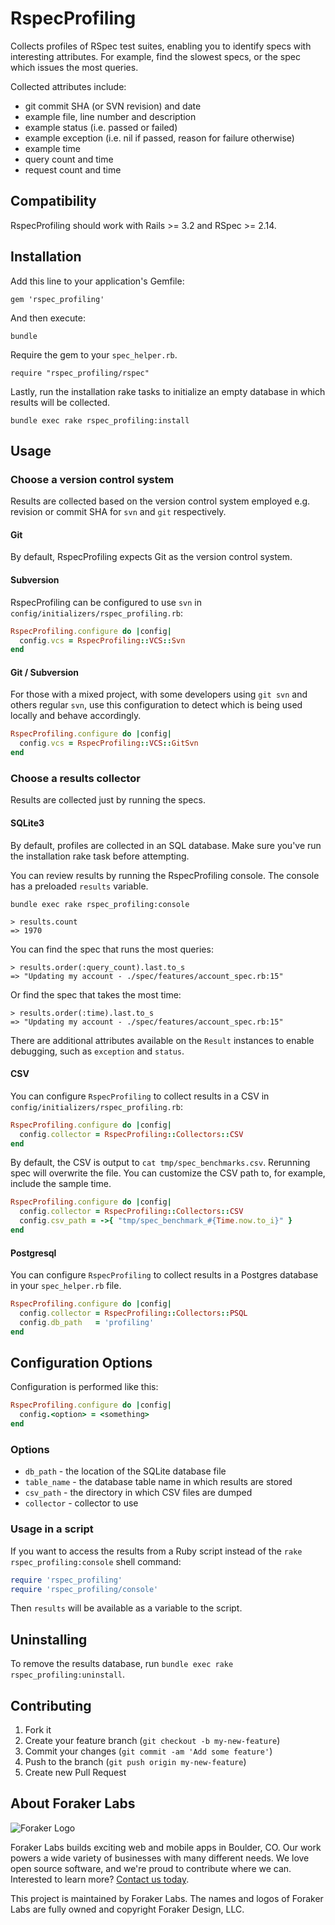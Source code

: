 # RspecProfiling

Collects profiles of RSpec test suites, enabling you to identify specs
with interesting attributes. For example, find the slowest specs, or the
spec which issues the most queries.

Collected attributes include:
- git commit SHA (or SVN revision) and date
- example file, line number and description
- example status (i.e. passed or failed)
- example exception (i.e. nil if passed, reason for failure otherwise)
- example time
- query count and time
- request count and time

## Compatibility

RspecProfiling should work with Rails >= 3.2 and RSpec >= 2.14.

## Installation

Add this line to your application's Gemfile:

```
gem 'rspec_profiling'
```

And then execute:

```
bundle
```

Require the gem to your `spec_helper.rb`.

```
require "rspec_profiling/rspec"
```

Lastly, run the installation rake tasks to initialize an empty database in
which results will be collected.

```
bundle exec rake rspec_profiling:install
```

## Usage

### Choose a version control system

Results are collected based on the version control system employed e.g. revision or commit SHA for `svn` and `git` respectively.

#### Git

By default, RspecProfiling expects Git as the version control system.

#### Subversion

RspecProfiling can be configured to use `svn` in `config/initializers/rspec_profiling.rb`:

```Ruby
RspecProfiling.configure do |config|
  config.vcs = RspecProfiling::VCS::Svn
end
```

#### Git / Subversion

For those with a mixed project, with some developers using `git svn` and others regular `svn`, use this configuration to detect which is being used locally and behave accordingly.

```Ruby
RspecProfiling.configure do |config|
  config.vcs = RspecProfiling::VCS::GitSvn
end
```

### Choose a results collector

Results are collected just by running the specs.

#### SQLite3

By default, profiles are collected in an SQL database. Make sure you've
run the installation rake task before attempting.

You can review results by running the RspecProfiling console.
The console has a preloaded `results` variable.

```
bundle exec rake rspec_profiling:console

> results.count
=> 1970
```

You can find the spec that runs the most queries:

```
> results.order(:query_count).last.to_s
=> "Updating my account - ./spec/features/account_spec.rb:15"
```

Or find the spec that takes the most time:

```
> results.order(:time).last.to_s
=> "Updating my account - ./spec/features/account_spec.rb:15"
```

There are additional attributes available on the `Result` instances to enable
debugging, such as `exception` and `status`.

#### CSV

You can configure `RspecProfiling` to collect results in a CSV in `config/initializers/rspec_profiling.rb`:

```Ruby
RspecProfiling.configure do |config|
  config.collector = RspecProfiling::Collectors::CSV
end
```

By default, the CSV is output to `cat tmp/spec_benchmarks.csv`.
Rerunning spec will overwrite the file. You can customize the CSV path
to, for example, include the sample time.

```Ruby
RspecProfiling.configure do |config|
  config.collector = RspecProfiling::Collectors::CSV
  config.csv_path = ->{ "tmp/spec_benchmark_#{Time.now.to_i}" }
end
```

#### Postgresql

You can configure `RspecProfiling` to collect results in a Postgres database
in your `spec_helper.rb` file.

```Ruby
RspecProfiling.configure do |config|
  config.collector = RspecProfiling::Collectors::PSQL
  config.db_path   = 'profiling'
end
```

## Configuration Options

Configuration is performed like this:

```Ruby
RspecProfiling.configure do |config|
  config.<option> = <something>
end
```

### Options

- `db_path` - the location of the SQLite database file
- `table_name` - the database table name in which results are stored
- `csv_path` - the directory in which CSV files are dumped
- `collector` - collector to use

### Usage in a script

If you want to access the results from a Ruby script instead of the `rake rspec_profiling:console` shell command:

```ruby
require 'rspec_profiling'
require 'rspec_profiling/console'
```

Then `results` will be available as a variable to the script. 

## Uninstalling

To remove the results database, run `bundle exec rake rspec_profiling:uninstall`.

## Contributing

1. Fork it
2. Create your feature branch (`git checkout -b my-new-feature`)
3. Commit your changes (`git commit -am 'Add some feature'`)
4. Push to the branch (`git push origin my-new-feature`)
5. Create new Pull Request

## About Foraker Labs

![Foraker Logo](http://assets.foraker.com/attribution_logo.png)

Foraker Labs builds exciting web and mobile apps in Boulder, CO. Our work powers a wide variety of businesses with many different needs. We love open source software, and we're proud to contribute where we can. Interested to learn more? [Contact us today](https://www.foraker.com/contact-us).

This project is maintained by Foraker Labs. The names and logos of Foraker Labs are fully owned and copyright Foraker Design, LLC.
